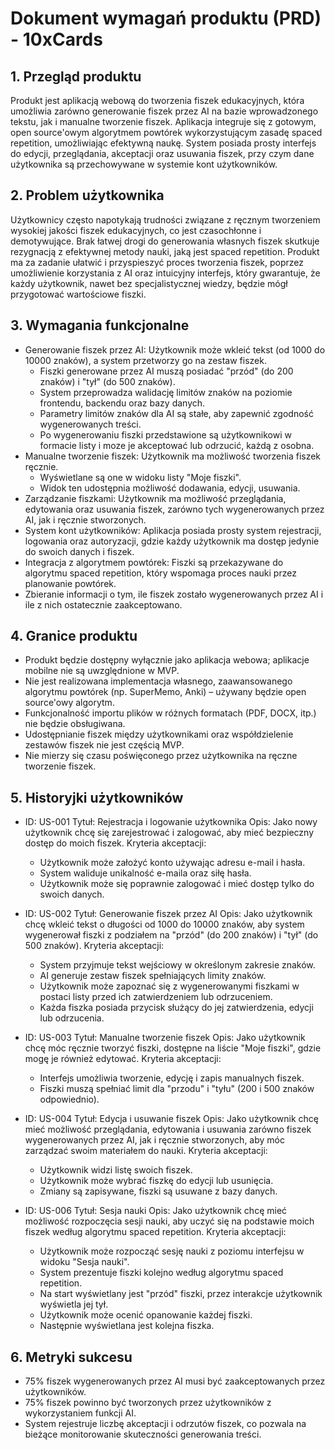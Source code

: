# Dokument wymagań produktu (PRD) - 10xCards
## 1. Przegląd produktu
Produkt jest aplikacją webową do tworzenia fiszek edukacyjnych, która umożliwia zarówno generowanie fiszek przez AI na bazie wprowadzonego tekstu, jak i manualne tworzenie fiszek. Aplikacja integruje się z gotowym, open source'owym algorytmem powtórek wykorzystującym zasadę spaced repetition, umożliwiając efektywną naukę. System posiada prosty interfejs do edycji, przeglądania, akceptacji oraz usuwania fiszek, przy czym dane użytkownika są przechowywane w systemie kont użytkowników.

## 2. Problem użytkownika
Użytkownicy często napotykają trudności związane z ręcznym tworzeniem wysokiej jakości fiszek edukacyjnych, co jest czasochłonne i demotywujące. Brak łatwej drogi do generowania własnych fiszek skutkuje rezygnacją z efektywnej metody nauki, jaką jest spaced repetition. Produkt ma za zadanie ułatwić i przyspieszyć proces tworzenia fiszek, poprzez umożliwienie korzystania z AI oraz intuicyjny interfejs, który gwarantuje, że każdy użytkownik, nawet bez specjalistycznej wiedzy, będzie mógł przygotować wartościowe fiszki.

## 3. Wymagania funkcjonalne
- Generowanie fiszek przez AI: Użytkownik może wkleić tekst (od 1000 do 10000 znaków), a system przetworzy go na zestaw fiszek.
  - Fiszki generowane przez AI muszą posiadać "przód" (do 200 znaków) i "tył" (do 500 znaków).
  - System przeprowadza walidację limitów znaków na poziomie frontendu, backendu oraz bazy danych.
  - Parametry limitów znaków dla AI są stałe, aby zapewnić zgodność wygenerowanych treści.
  - Po wygenerowaniu fiszki przedstawione są użytkownikowi w formacie listy i moze je akceptować lub odrzucić, każdą z osobna.
- Manualne tworzenie fiszek: Użytkownik ma możliwość tworzenia fiszek ręcznie.
    - Wyświetlane są one w widoku listy "Moje fiszki".
    - Widok ten udostępnia możliwość dodawania, edycji, usuwania.
- Zarządzanie fiszkami: Użytkownik ma możliwość przeglądania, edytowania oraz usuwania fiszek, zarówno tych wygenerowanych przez AI, jak i ręcznie stworzonych.
- System kont użytkowników: Aplikacja posiada prosty system rejestracji, logowania oraz autoryzacji, gdzie każdy użytkownik ma dostęp jedynie do swoich danych i fiszek.
- Integracja z algorytmem powtórek: Fiszki są przekazywane do algorytmu spaced repetition, który wspomaga proces nauki przez planowanie powtórek.
- Zbieranie informacji o tym, ile fiszek zostało wygenerowanych przez AI i ile z nich ostatecznie zaakceptowano.

## 4. Granice produktu
- Produkt będzie dostępny wyłącznie jako aplikacja webowa; aplikacje mobilne nie są uwzględnione w MVP.
- Nie jest realizowana implementacja własnego, zaawansowanego algorytmu powtórek (np. SuperMemo, Anki) – używany będzie open source'owy algorytm.
- Funkcjonalność importu plików w różnych formatach (PDF, DOCX, itp.) nie będzie obsługiwana.
- Udostępnianie fiszek między użytkownikami oraz współdzielenie zestawów fiszek nie jest częścią MVP.
- Nie mierzy się czasu poświęconego przez użytkownika na ręczne tworzenie fiszek.

## 5. Historyjki użytkowników
- ID: US-001
  Tytuł: Rejestracja i logowanie użytkownika
  Opis: Jako nowy użytkownik chcę się zarejestrować i zalogować, aby mieć bezpieczny dostęp do moich fiszek.
  Kryteria akceptacji:
  - Użytkownik może założyć konto używając adresu e-mail i hasła.
  - System waliduje unikalność e-maila oraz siłę hasła.
  - Użytkownik może się poprawnie zalogować i mieć dostęp tylko do swoich danych.

- ID: US-002
  Tytuł: Generowanie fiszek przez AI
  Opis: Jako użytkownik chcę wkleić tekst o długości od 1000 do 10000 znaków, aby system wygenerował fiszki z podziałem na "przód" (do 200 znaków) i "tył" (do 500 znaków).
  Kryteria akceptacji:
  - System przyjmuje tekst wejściowy w określonym zakresie znaków.
  - AI generuje zestaw fiszek spełniających limity znaków.
  - Użytkownik może zapoznać się z wygenerowanymi fiszkami w postaci listy przed ich zatwierdzeniem lub odrzuceniem.
  - Każda fiszka posiada przycisk służący do jej zatwierdzenia, edycji lub odrzucenia. 

- ID: US-003
  Tytuł: Manualne tworzenie fiszek
  Opis: Jako użytkownik chcę móc ręcznie tworzyć fiszki, dostępne na liście "Moje fiszki", gdzie mogę je również edytować.
  Kryteria akceptacji:
  - Interfejs umożliwia tworzenie, edycję i zapis manualnych fiszek.
  - Fiszki muszą spełniać limit dla "przodu" i "tyłu" (200 i 500 znaków odpowiednio).

- ID: US-004
  Tytuł: Edycja i usuwanie fiszek
  Opis: Jako użytkownik chcę mieć możliwość przeglądania, edytowania i usuwania zarówno fiszek wygenerowanych przez AI, jak i ręcznie stworzonych, aby móc zarządzać swoim materiałem do nauki.
  Kryteria akceptacji:
  - Użytkownik widzi listę swoich fiszek.
  - Użytkownik może wybrać fiszkę do edycji lub usunięcia.
  - Zmiany są zapisywane, fiszki są usuwane z bazy danych.

- ID: US-006
  Tytuł: Sesja nauki
  Opis: Jako użytkownik chcę mieć możliwość rozpoczęcia sesji nauki, aby uczyć się na podstawie moich fiszek według algorytmu spaced repetition.
  Kryteria akceptacji:
  - Użytkownik może rozpocząć sesję nauki z poziomu interfejsu w widoku "Sesja nauki".
  - System prezentuje fiszki kolejno według algorytmu spaced repetition.
  - Na start wyświetlany jest "przód" fiszki, przez interakcje użytkownik wyświetla jej tył.
  - Użytkownik może ocenić opanowanie każdej fiszki.
  - Następnie wyświetlana jest kolejna fiszka.

## 6. Metryki sukcesu
- 75% fiszek wygenerowanych przez AI musi być zaakceptowanych przez użytkowników.
- 75% fiszek powinno być tworzonych przez użytkowników z wykorzystaniem funkcji AI.
- System rejestruje liczbę akceptacji i odrzutów fiszek, co pozwala na bieżące monitorowanie skuteczności generowania treści. 